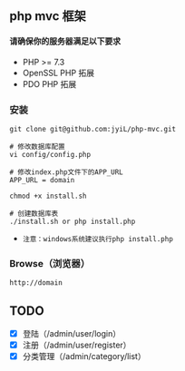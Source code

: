 ## php mvc 框架

#### 请确保你的服务器满足以下要求
* PHP >= 7.3
* OpenSSL PHP 拓展
* PDO PHP 拓展

### 安装
    git clone git@github.com:jyiL/php-mvc.git
    
    # 修改数据库配置
    vi config/config.php
    
    # 修改index.php文件下的APP_URL
    APP_URL = domain
    
    chmod +x install.sh
    
    # 创建数据库表
    ./install.sh or php install.php
    
* `注意：windows系统建议执行php install.php`
    
### Browse（浏览器）
    http://domain
    
## TODO
- [x] 登陆（/admin/user/login）
- [x] 注册（/admin/user/register）
- [x] 分类管理（/admin/category/list）
